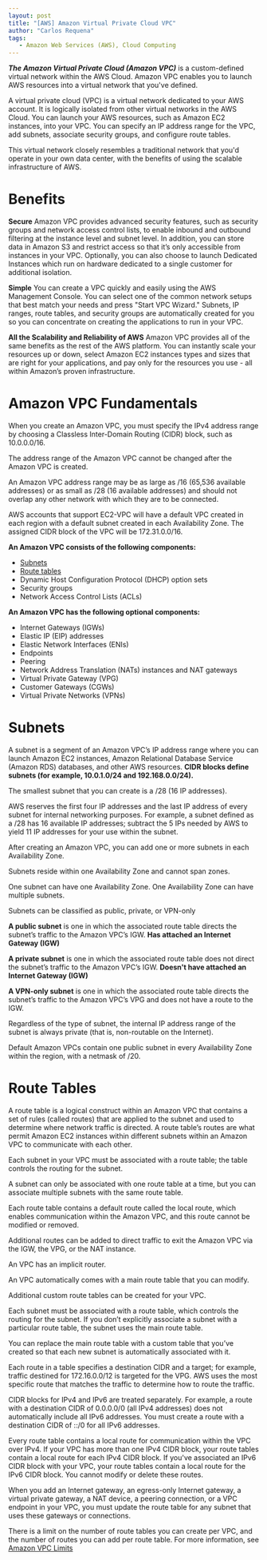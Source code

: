 ```yaml
---
layout: post
title: "[AWS] Amazon Virtual Private Cloud VPC"
author: "Carlos Requena"
tags:
   - Amazon Web Services (AWS), Cloud Computing
---
```


***The Amazon Virtual Private Cloud (Amazon VPC)*** is a custom-defined virtual network within the AWS Cloud.
Amazon VPC enables you to launch AWS resources into a virtual network  that you've defined.
 
A virtual private cloud (VPC) is a virtual network dedicated to your AWS account. It is logically isolated 
from other virtual networks in the AWS Cloud. You can launch your AWS resources, such as Amazon EC2 instances,
into your VPC. You can specify an IP address range for the VPC, add subnets, associate security groups, and
configure route tables.

This virtual network closely resembles a traditional network that you'd operate in your own data center, with the 
benefits of using the scalable infrastructure of AWS.

# Benefits
**Secure** Amazon VPC provides advanced security features, such as security groups and network access control
lists, to enable inbound and outbound filtering at the instance level and subnet level. In addition, you can
store data in Amazon S3 and restrict access so that it’s only accessible from instances in your VPC. 
Optionally, you can also choose to launch Dedicated Instances which run on hardware dedicated to a single 
customer for additional isolation.

**Simple** You can create a VPC quickly and easily using the AWS Management Console. You can select one of 
the common network setups that best match your needs and press "Start VPC Wizard." Subnets, IP ranges, route
tables, and security groups are automatically created for you so you can concentrate on creating the 
applications to run in your VPC.

**All the Scalability and Reliability of AWS** Amazon VPC provides all of the same benefits as the rest of the 
AWS platform. You can instantly scale your resources up or down, select Amazon EC2 instances types and sizes
that are right for your applications, and pay only for the resources you use - all within Amazon’s proven 
infrastructure.

<span style="color:red"></span>

# Amazon VPC Fundamentals

When you create an Amazon VPC, you must specify the IPv4 address range by choosing a
Classless Inter-Domain Routing (CIDR) block, such as 10.0.0.0/16. 

The address range of the Amazon VPC cannot be changed after the Amazon VPC is created.

An Amazon VPC address range may be as large as /16 (65,536 available addresses) or as small as /28 (16 available
addresses) and should not overlap any other network with which they are to be connected.

AWS accounts that support EC2-VPC will have a default VPC created in each region with a default
subnet created in each Availability Zone. The assigned CIDR block of the VPC will be
172.31.0.0/16.

**An Amazon VPC consists of the following components:**

- [Subnets](https://docs.aws.amazon.com/vpc/latest/userguide/what-is-amazon-vpc.html#what-is-vpc-subnet)
- [Route tables](https://docs.aws.amazon.com/vpc/latest/userguide/VPC_Route_Tables.html)
- Dynamic Host Configuration Protocol (DHCP) option sets
- Security groups
- Network Access Control Lists (ACLs)

**An Amazon VPC has the following optional components:**

- Internet Gateways (IGWs)
- Elastic IP (EIP) addresses
- Elastic Network Interfaces (ENIs)
- Endpoints
- Peering
- Network Address Translation (NATs) instances and NAT gateways
- Virtual Private Gateway (VPG)
- Customer Gateways (CGWs)
- Virtual Private Networks (VPNs)

# Subnets

A subnet is a segment of an Amazon VPC’s IP address range where you can launch Amazon
EC2 instances, Amazon Relational Database Service (Amazon RDS) databases, and other
AWS resources. **CIDR blocks define subnets (for example, 10.0.1.0/24 and 192.168.0.0/24).**

The smallest subnet that you can create is a /28 (16 IP addresses).

AWS reserves the first four IP addresses and the last IP address of every subnet for internal networking purposes. For
example, a subnet defined as a /28 has 16 available IP addresses; subtract the 5 IPs needed by
AWS to yield 11 IP addresses for your use within the subnet.

After creating an Amazon VPC, you can add one or more subnets in each Availability Zone.

Subnets reside within one Availability Zone and cannot span zones.

One subnet can have one Availability Zone. One  Availability Zone can have multiple subnets.

Subnets can be classified as public, private, or VPN-only

**A public subnet** is one in which the associated route table directs the subnet’s traffic to the Amazon VPC’s IGW. 
**Has attached an Internet Gateway (IGW)**

**A private subnet** is one in which the associated route table does not direct the subnet’s traffic to the Amazon VPC’s IGW.
**Doesn't have attached an Internet Gateway (IGW)**

**A VPN-only subnet** is one in which the associated route table directs the subnet’s traffic to the Amazon VPC’s VPG and does 
not have a route to the IGW.

Regardless of the type of subnet, the internal IP address range of the subnet is always private (that is, non-routable on the 
Internet).

Default Amazon VPCs contain one public subnet in every Availability Zone within the region, with a netmask of /20.

# Route Tables

A route table is a logical construct within an Amazon VPC that contains a set of rules (called
routes) that are applied to the subnet and used to determine where network traffic is
directed. A route table’s routes are what permit Amazon EC2 instances within different
subnets within an Amazon VPC to communicate with each other.

Each subnet in your VPC must be associated with a route table; the table controls the routing for the subnet. 

A subnet can only be associated with one route table at a time, but you can associate multiple subnets with the same route table. 

Each route table contains a default route called the local route, which enables
communication within the Amazon VPC, and this route cannot be modified or removed.

Additional routes can be added to direct traffic to exit the Amazon VPC via the IGW, the VPG, or the NAT instance.

An VPC has an implicit router.

An VPC automatically comes with a main route table that you can modify.

Additional custom route tables can be created for your VPC.

Each subnet must be associated with a route table, which controls the routing for the
subnet. If you don’t explicitly associate a subnet with a particular route table, the subnet
uses the main route table.

You can replace the main route table with a custom table that you’ve created so that each
new subnet is automatically associated with it.

Each route in a table specifies a destination CIDR and a target; for example, traffic
destined for 172.16.0.0/12 is targeted for the VPG. AWS uses the most specific route that
matches the traffic to determine how to route the traffic.

CIDR blocks for IPv4 and IPv6 are treated separately. For example, a route with a destination CIDR of 0.0.0.0/0 (all IPv4 addresses) 
does not automatically include all IPv6 addresses. You must create a route with a destination CIDR of ::/0 for all IPv6 addresses.

Every route table contains a local route for communication within the VPC over IPv4. If your VPC has more than one IPv4 CIDR block,
your route tables contain a local route for each IPv4 CIDR block. If you've associated an IPv6 CIDR block with your VPC, your route
tables contain a local route for the IPv6 CIDR block. You cannot modify or delete these routes.

When you add an Internet gateway, an egress-only Internet gateway, a virtual private gateway, a NAT device, a peering connection, 
or a VPC endpoint in your VPC, you must update the route table for any subnet that uses these gateways or connections. 

There is a limit on the number of route tables you can create per VPC, and the number of routes you can add per route table. 
For more information, see [Amazon VPC Limits](https://docs.aws.amazon.com/vpc/latest/userguide/amazon-vpc-limits.html) 